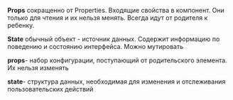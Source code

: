 **Props**  cокращенно от Properties. Входящие свойства в компонент. Они только для чтения и их нельзя менять. Всегда идут от родителя к ребенку.

**State** oбычный объект - источник данных. Содержит информацию по поведению и состоянию интерфейса. Можно мутировать

**props**​- набор конфигурации, поступающий от родительского элемента. Их нельзя изменять

**state**​- структура данных, необходимая для изменения и отслеживания пользовательских действий
    
